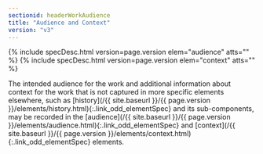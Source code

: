 ```yaml
---
sectionid: headerWorkAudience
title: "Audience and Context"
version: "v3"
---
```






{% include specDesc.html version=page.version elem="audience" atts="" %}
{% include specDesc.html version=page.version elem="context" atts="" %}



The intended audience for the work and additional information about context for the
work
that is not captured in more specific elements elsewhere, such as [history](/{{ site.baseurl }}/{{ page.version }}/elements/history.html){:.link_odd_elementSpec} and its sub-components, may be recorded in the [audience](/{{ site.baseurl }}/{{ page.version }}/elements/audience.html){:.link_odd_elementSpec} and [context](/{{ site.baseurl }}/{{ page.version }}/elements/context.html){:.link_odd_elementSpec} elements.


